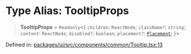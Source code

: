 # Type Alias: TooltipProps

> **TooltipProps** = `Readonly`\<\{ `children`: `ReactNode`; `className?`: `string`; `content`: `ReactNode`; `disabled?`: `boolean`; `placement?`: [`Placement`](Placement.md); \}\>

Defined in: [packages/ui/src/components/common/Tooltip.tsx:13](https://github.com/laruss/react-text-game/blob/76cea889a7a8b8f7da18a22748a455531ab7ac4b/packages/ui/src/components/common/Tooltip.tsx#L13)

